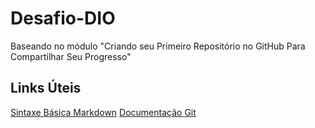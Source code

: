 # Desafio-DIO
Baseando no módulo "Criando seu Primeiro Repositório no GitHub Para Compartilhar Seu Progresso"

## Links Úteis
[Sintaxe Básica Markdown](https://www.markdownguide.org/basic-syntax/)
[Documentação Git](https://git-scm.com/doc)
